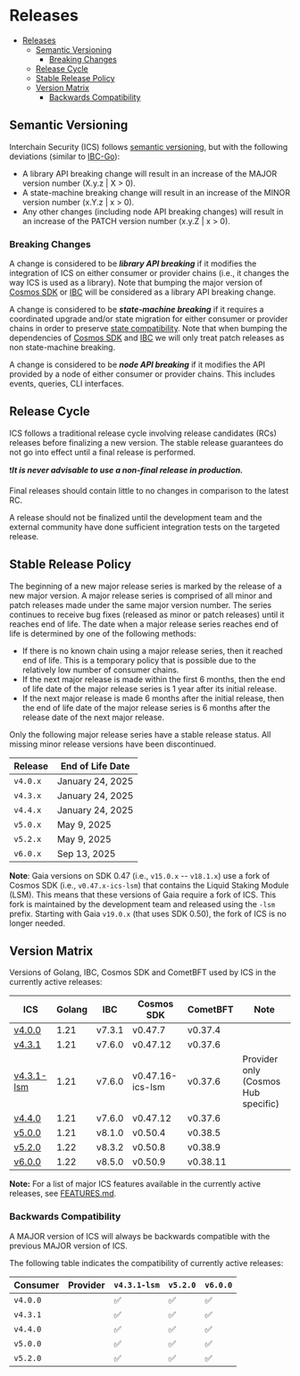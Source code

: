 # Releases

- [Releases](#releases)
  - [Semantic Versioning](#semantic-versioning)
    - [Breaking Changes](#breaking-changes)
  - [Release Cycle](#release-cycle)
  - [Stable Release Policy](#stable-release-policy)
  - [Version Matrix](#version-matrix)
    - [Backwards Compatibility](#backwards-compatibility)

## Semantic Versioning

Interchain Security (ICS) follows [semantic versioning](https://semver.org), but with the following deviations (similar to [IBC-Go](https://github.com/cosmos/ibc-go/blob/main/RELEASES.md)):

- A library API breaking change will result in an increase of the MAJOR version number (X.y.z | X > 0).
- A state-machine breaking change will result in an increase of the MINOR version number (x.Y.z | x > 0).
- Any other changes (including node API breaking changes) will result in an increase of the PATCH version number (x.y.Z | x > 0).

### Breaking Changes

A change is considered to be ***library API breaking*** if it modifies the integration of ICS on either consumer or provider chains (i.e., it changes the way ICS is used as a library).
Note that bumping the major version of [Cosmos SDK](https://github.com/cosmos/cosmos-sdk) or [IBC](https://github.com/cosmos/ibc-go) will be considered as a library API breaking change.

A change is considered to be ***state-machine breaking*** if it requires a coordinated upgrade and/or state migration for either consumer or provider chains in order to preserve [state compatibility](./STATE-COMPATIBILITY.md).
Note that when bumping the dependencies of [Cosmos SDK](https://github.com/cosmos/cosmos-sdk) and [IBC](https://github.com/cosmos/ibc-go) we will only treat patch releases as non state-machine breaking.

A change is considered to be ***node API breaking*** if it modifies the API provided by a node of either consumer or provider chains.
This includes events, queries, CLI interfaces.

## Release Cycle

ICS follows a traditional release cycle involving release candidates (RCs) releases before finalizing a new version.
The stable release guarantees do not go into effect until a final release is performed.

❗***It is never advisable to use a non-final release in production.***

Final releases should contain little to no changes in comparison to the latest RC.

A release should not be finalized until the development team and the external community have done sufficient integration tests on the targeted release.

## Stable Release Policy

The beginning of a new major release series is marked by the release of a new major version.
A major release series is comprised of all minor and patch releases made under the same major version number.
The series continues to receive bug fixes (released as minor or patch releases) until it reaches end of life.
The date when a major release series reaches end of life is determined by one of the following methods:

- If there is no known chain using a major release series, then it reached end of life.
  This is a temporary policy that is possible due to the relatively low number of consumer chains.
- If the next major release is made within the first 6 months, then the end of
  life date of the major release series is 1 year after its initial release.
- If the next major release is made 6 months after the initial release, then the
  end of life date of the major release series is 6 months after the release date
  of the next major release.

Only the following major release series have a stable release status.
All missing minor release versions have been discontinued.

| Release  | End of Life Date |
| -------- | ---------------- |
| `v4.0.x` | January 24, 2025 |
| `v4.3.x` | January 24, 2025 |
| `v4.4.x` | January 24, 2025 |
| `v5.0.x` | May 9, 2025      |
| `v5.2.x` | May 9, 2025      |
| `v6.0.x` | Sep 13, 2025     |

**Note**: Gaia versions on SDK 0.47 (i.e., `v15.0.x` -- `v18.1.x`) use a fork of Cosmos SDK (i.e., `v0.47.x-ics-lsm`) that contains the Liquid Staking Module (LSM).
This means that these versions of Gaia require a fork of ICS.
This fork is maintained by the development team and released using the `-lsm` prefix.
Starting with Gaia `v19.0.x` (that uses SDK 0.50), the fork of ICS is no longer needed. 

## Version Matrix

Versions of Golang, IBC, Cosmos SDK and CometBFT used by ICS in the currently active releases:

| ICS                                                                                 | Golang | IBC    | Cosmos SDK       | CometBFT | Note                                |
| ----------------------------------------------------------------------------------- | ------ | ------ | ---------------- | -------- | ----------------------------------- |
| [v4.0.0](https://github.com/cosmos/interchain-security/releases/tag/v4.0.0)         | 1.21   | v7.3.1 | v0.47.7          | v0.37.4  |                                     |
| [v4.3.1](https://github.com/cosmos/interchain-security/releases/tag/v4.3.1)         | 1.21   | v7.6.0 | v0.47.12         | v0.37.6  |                                     |
| [v4.3.1-lsm](https://github.com/cosmos/interchain-security/releases/tag/v4.3.1-lsm) | 1.21   | v7.6.0 | v0.47.16-ics-lsm | v0.37.6  | Provider only (Cosmos Hub specific) |
| [v4.4.0](https://github.com/cosmos/interchain-security/releases/tag/v4.4.0)         | 1.21   | v7.6.0 | v0.47.12         | v0.37.6  |                                     |
| [v5.0.0](https://github.com/cosmos/interchain-security/releases/tag/v5.0.0)         | 1.21   | v8.1.0 | v0.50.4          | v0.38.5  |                                     |
| [v5.2.0](https://github.com/cosmos/interchain-security/releases/tag/v5.2.0)         | 1.22   | v8.3.2 | v0.50.8          | v0.38.9  |                                     |
| [v6.0.0](https://github.com/cosmos/interchain-security/releases/tag/v6.0.0)         | 1.22   | v8.5.0 | v0.50.9          | v0.38.11 |                                     |

**Note:** For a list of major ICS features available in the currently active releases, see [FEATURES.md](./FEATURES.md).

### Backwards Compatibility

A MAJOR version of ICS will always be backwards compatible with the previous MAJOR version of ICS.

The following table indicates the compatibility of currently active releases:

| Consumer | Provider | `v4.3.1-lsm` | `v5.2.0` | `v6.0.0` |
| -------- | -------- | ------------ | -------- | -------- |
| `v4.0.0` |          | ✅           | ✅       | ✅       |
| `v4.3.1` |          | ✅           | ✅       | ✅       |
| `v4.4.0` |          | ✅           | ✅       | ✅       |
| `v5.0.0` |          | ✅           | ✅       | ✅       |
| `v5.2.0` |          | ✅           | ✅       | ✅       |
